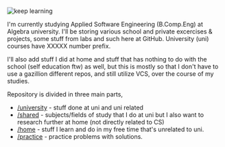 # 

![keep learning](https://i.imgur.com/kQPd0a9.jpg)

I'm currently studying Applied Software Engineering (B.Comp.Eng) at Algebra university.
I'll be storing various school and private excercises & projects, some stuff from labs and such here at GitHub. University (uni) courses have XXXXX number prefix.

I'll also add stuff I did at home and stuff that has nothing to do with the school (self education ftw) as well, but this is mostly so that I don't have to use a gazillion different repos, and still utilize VCS, over the course of my studies.



Repository is divided in three main parts,  

- [/university](university) - stuff done at uni and uni related 
- [/shared](shared) - subjects/fields of study that I do at uni but I also want to research further at home (not directly related to CS)
- [/home](home) - stuff I learn and do in my free time that's unrelated to uni.
- [/practice](practice) - practice problems with solutions.

